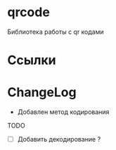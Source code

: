 # qrcode
Библиотека работы с qr кодами

# Ссылки


# ChangeLog
- Добавлен метод кодирования

TODO
- [ ] Добавить декодирование ?

